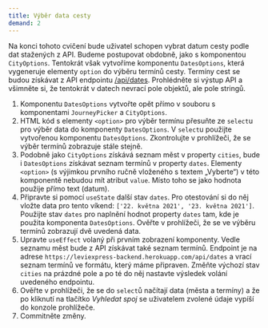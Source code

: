 ```yaml
---
title: Výběr data cesty
demand: 2
---
```


Na konci tohoto cvičení bude uživatel schopen vybrat datum cesty podle dat stažených z API. Budeme postupovat obdobně, jako s komponentou `CityOptions`.
Tentokrát však vytvoříme komponentu `DatesOptions`, která vygeneruje elementy `option` do výběru termínů cesty. Termíny cest se budou získávat z API
endpointu [/api/dates](https://leviexpress-backend.herokuapp.com/api/dates). Prohlédněte si výstup API a všimněte si, že tentokrát v datech nevrací pole
objektů, ale pole stringů.

1. Komponentu `DatesOptions` vytvořte opět přímo v souboru s komponentami `JourneyPicker` a `CityOptions`.
1. HTML kód s elementy `<option>` pro výběr termínu přesuňte ze `select`u pro výběr data do komponenty `DatesOptions`. V `select`u použijte vytvořenou
   komponentu `DatesOptions`. Zkontrolujte v prohlížeči, že se výběr termínů zobrazuje stále stejně.
1. Podobně jako `CityOptions` získává seznam měst v property `cities`, bude i `DatesOptions` získávat seznam termínů v property `dates`. Elementy `<option>` (s
   výjimkou prvního ručně vloženého s textem „Vyberte“) v této komponentě nebudou mít atribut `value`. Místo toho se jako hodnota použije přímo text (datum).
1. Připravte si pomocí `useState` další stav `dates`. Pro otestování si do něj vložte data pro tento víkend: `['22. května 2021', '23. května 2021']`. Použijte
   stav `dates` pro naplnění hodnot property `dates` tam, kde je použita komponenta `DatesOptions`. Ověřte v prohlížeči, že se ve výběru termínů zobrazují dvě
   uvedená data.
1. Upravte `useEffect` volaný při prvním zobrazení komponenty. Vedle seznamu měst bude z API získávat také seznam termínů. Endpoint je na
   adrese `https://leviexpress-backend.herokuapp.com/api/dates` a vrací seznam termínů ve formátu, který máme připraven. Změňte výchozí stav `cities` na prázdné
   pole a po té do něj nastavte výsledek volání uvedeného endpointu.
1. Ověřte v prohlížeči, že se do `select`ů načítají data (města a termíny) a že po kliknutí na tlačítko *Vyhledat spoj* se uživatelem zvolené údaje vypíší do
   konzole prohlížeče.
1. Commitněte změny.
